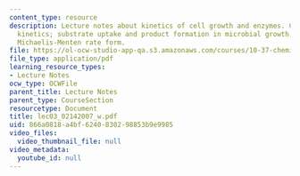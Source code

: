 ```yaml
---
content_type: resource
description: Lecture notes about kinetics of cell growth and enzymes. Cell growth
  kinetics; substrate uptake and product formation in microbial growth; enzyme kinetics,
  Michaelis-Menten rate form.
file: https://ol-ocw-studio-app-qa.s3.amazonaws.com/courses/10-37-chemical-and-biological-reaction-engineering-spring-2007/866a0818a4bf6240830298853b9e9985_lec03_02142007_w.pdf
file_type: application/pdf
learning_resource_types:
- Lecture Notes
ocw_type: OCWFile
parent_title: Lecture Notes
parent_type: CourseSection
resourcetype: Document
title: lec03_02142007_w.pdf
uid: 866a0818-a4bf-6240-8302-98853b9e9985
video_files:
  video_thumbnail_file: null
video_metadata:
  youtube_id: null
---
```

